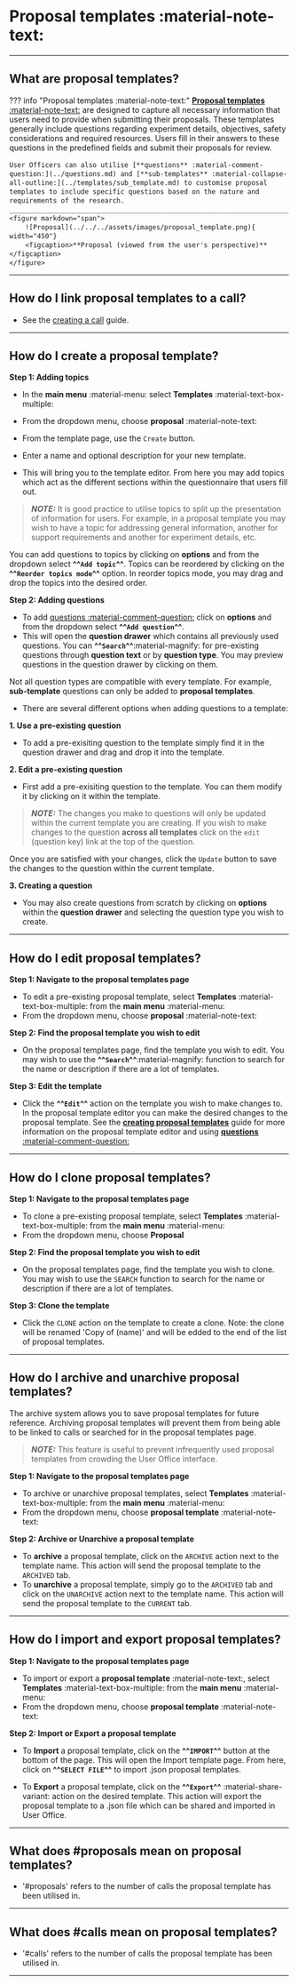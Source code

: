 # Proposal templates :material-note-text:

______________________________________________________________________________________

## What are proposal templates?
??? info "Proposal templates :material-note-text:" 
    [**Proposal templates** :material-note-text:](../templates/proposal_template.md) are designed to capture all necessary information that users need to provide when submitting their proposals. These templates generally include questions regarding experiment details, objectives, safety considerations and required resources. Users fill in their answers to these questions in the predefined fields and submit their proposals for review.

    User Officers can also utilise [**questions** :material-comment-question:](../questions.md) and [**sub-templates** :material-collapse-all-outline:](../templates/sub_template.md) to customise proposal templates to include specific questions based on the nature and requirements of the research.
    ______________________________________________________________________________________
    <figure markdown="span">  
        ![Proposal](../../../assets/images/proposal_template.png){ width="450"}
        <figcaption>**Proposal (viewed from the user's perspective)**</figcaption>
    </figure>

_________________________________________________________________________________________________________

## How do I link proposal templates to a call?

* See the [creating a call](../creating_call.md) guide.

_________________________________________________________________________________________________________

## How do I create a proposal template?

**Step 1: Adding topics**

* In the **main menu** :material-menu: select **Templates** :material-text-box-multiple:
* From the dropdown menu, choose **proposal** :material-note-text:
* From the template page, use the `Create` button. 
* Enter a name and optional description for your new template. 

* This will bring you to the template editor. From here you may add topics which act as the different sections within the questionnaire that users fill out. 

> **_NOTE:_** It is good practice to utilise topics to split up the presentation of information for users. For example, in a proposal template you may wish to have a topic for addressing general information, another for support requirements and another for experiment details, etc.
    
You can add questions to topics by clicking on **options** and from the dropdown select **^^`Add topic`^^**. Topics can be reordered by clicking on the **^^`Reorder topics mode`^^** option. In reorder topics mode, you may drag and drop the topics into the desired order.

**Step 2: Adding questions**

* To add  [questions :material-comment-question:](../questions.md) click on **options** and from the dropdown select **^^`Add question`^^**. 
* This will open the **question drawer** which contains all previously used questions. You can **^^`Search`^^**:material-magnify: for pre-existing questions through **question text** or by **question type**. You may preview questions in the question drawer by clicking on them. 

Not all question types are compatible with every template. For example, **sub-template** questions can only be added to **proposal templates**.

* There are several different options when adding questions to a template:

**1. Use a pre-existing question**

* To add a pre-exisiting question to the template simply find it in the question drawer and drag and drop it into the template. 

**2. Edit a pre-existing question** 

* First add a pre-exisiting question to the template. You can them modify it by clicking on it within the template.

> **_NOTE:_** The changes you make to questions will only be updated within the current template you are creating. If you wish to make changes to the question **across all templates** click on the `edit` (question key) link at the top of the question. 

Once you are satisfied with your changes, click the `Update` button to save the changes to the question within the current template.

**3. Creating a question**

* You may also create questions from scratch by clicking on **options** within the **question drawer** and selecting the question type you wish to create. 

_________________________________________________________________________________________________________

## How do I edit proposal templates?

**Step 1: Navigate to the proposal templates page**

* To edit a pre-existing proposal template, select **Templates** :material-text-box-multiple: from the **main menu** :material-menu:
* From the dropdown menu, choose **proposal** :material-note-text:

**Step 2: Find the proposal template you wish to edit**

* On the proposal templates page, find the template you wish to edit. You may wish to use the **^^`Search`^^**:material-magnify: function to search for the name or description if there are a lot of templates.

**Step 3: Edit the template**

* Click the **^^`Edit`^^** action on the template you wish to make changes to. In the proposal template editor you can make the desired changes to the proposal template. See the [**creating proposal templates**](proposal_template.md) guide for more information on the proposal template editor and using [**questions** :material-comment-question:](../questions.md)

_________________________________________________________________________________________________________

## How do I clone proposal templates?

**Step 1: Navigate to the proposal templates page**

* To clone a pre-existing proposal template, select **Templates** :material-text-box-multiple: from the **main menu** :material-menu:
* From the dropdown menu, choose **Proposal** 

**Step 2: Find the proposal template you wish to edit**

* On the proposal templates page, find the template you wish to clone. You may wish to use the `SEARCH` function to search for the name or description if there are a lot of templates.

**Step 3: Clone the template**

* Click the `CLONE` action on the template to create a clone. Note: the clone will be renamed 'Copy of (name)' and will be edded to the end of the list of proposal templates.

_________________________________________________________________________________________________________

## How do I archive and unarchive proposal templates?

The archive system allows you to save proposal templates for future reference. Archiving proposal templates will prevent them from being able to be linked to calls or searched for in the proposal templates page. 

> **_NOTE:_** This feature is useful to prevent infrequently used proposal templates from crowding the User Office interface.

**Step 1: Navigate to the proposal templates page**

* To archive or unarchive proposal templates, select **Templates** :material-text-box-multiple: from the **main menu** :material-menu:
* From the dropdown menu, choose **proposal template** :material-note-text:

**Step 2: Archive or Unarchive a proposal template**

* To **archive** a proposal template, click on the `ARCHIVE` action next to the template name. This action will send the proposal template to the `ARCHIVED` tab.
* To **unarchive** a proposal template, simply go to the `ARCHIVED` tab and click on the `UNARCHIVE` action next to the template name. This action will send the proposal template to the `CURRENT` tab.

_________________________________________________________________________________________________________

## How do I import and export proposal templates?

**Step 1: Navigate to the proposal templates page**

* To import or export a **proposal template** :material-note-text:, select **Templates** :material-text-box-multiple: from the **main menu** :material-menu:
* From the dropdown menu, choose **proposal template** :material-note-text:

**Step 2: Import or Export a proposal template**

* To **Import** a proposal template, click on the **^^`IMPORT`^^** button at the bottom of the page. This will open the Import template page. From here, click on **^^`SELECT FILE`^^** to import .json proposal templates.

* To **Export** a proposal template, click on the **^^`Export`^^** :material-share-variant: action on the desired template. This action will export the proposal template to a .json file which can be shared and imported in User Office. 

_________________________________________________________________________________________________________

## What does #proposals mean on proposal templates?

* '#proposals' refers to the number of calls the proposal template has been utilised in.

_________________________________________________________________________________________________________

## What does #calls mean on proposal templates?

* '#calls' refers to the number of calls the proposal template has been utilised in.

______________________________________________________________________________________
